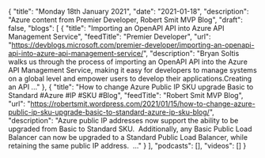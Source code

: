 {
  "title": "Monday 18th January 2021",
  "date": "2021-01-18",
  "description": "Azure content from Premier Developer, Robert Smit MVP Blog",
  "draft": false,
  "blogs": [
    {
      "title": "Importing an OpenAPI API into Azure API Management Service",
      "feedTitle": "Premier Developer",
      "url": "https://devblogs.microsoft.com/premier-developer/importing-an-openapi-api-into-azure-api-management-service/",
      "description": "Bryan Soltis walks us through the process of importing an OpenAPI API into the Azure API Management Service, making it easy for developers to manage systems on a global level and empower users to develop their applications.Creating an API ..."
    },
    {
      "title": "How to change Azure Public IP SKU upgrade Basic to Standard #Azure #IP #SKU #Blog",
      "feedTitle": "Robert Smit MVP Blog",
      "url": "https://robertsmit.wordpress.com/2021/01/15/how-to-change-azure-public-ip-sku-upgrade-basic-to-standard-azure-ip-sku-blog/",
      "description": "Azure public IP addresses now support the ability to be upgraded from Basic to Standard SKU.  Additionally, any Basic Public Load Balancer can now be upgraded to a Standard Public Load Balancer, while retaining the same public IP address.  ..."
    }
  ],
  "podcasts": [],
  "videos": []
}
